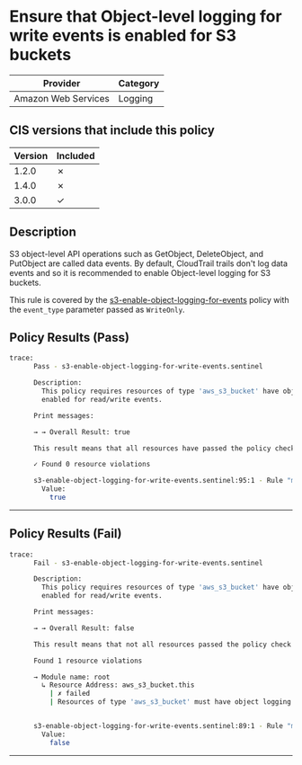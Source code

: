# Ensure that Object-level logging for write events is enabled for S3 buckets

| Provider            | Category     |
|---------------------|--------------|
| Amazon Web Services | Logging      |

## CIS versions that include this policy

| Version | Included |
|---------|----------|
| 1.2.0   | &cross;  |
| 1.4.0   | &cross;  |
| 3.0.0   | &check;  |

## Description

S3 object-level API operations such as GetObject, DeleteObject, and PutObject are called data events. By default, CloudTrail trails don't log data events and so it is recommended to enable Object-level logging for S3 buckets.

This rule is covered by the [s3-enable-object-logging-for-events](https://github.com/hashicorp/policy-library-cis-aws-s3-terraform/blob/main/policies/s3-enable-object-logging-for-events.sentinel) policy with the `event_type` parameter passed as `WriteOnly`.

## Policy Results (Pass)
```bash
trace:
      Pass - s3-enable-object-logging-for-write-events.sentinel

      Description:
        This policy requires resources of type 'aws_s3_bucket' have object logging
        enabled for read/write events.

      Print messages:

      → → Overall Result: true

      This result means that all resources have passed the policy check for the policy s3-enable-object-logging-for-events.

      ✓ Found 0 resource violations

      s3-enable-object-logging-for-write-events.sentinel:95:1 - Rule "main"
        Value:
          true
```

---

## Policy Results (Fail)
```bash
trace:
      Fail - s3-enable-object-logging-for-write-events.sentinel

      Description:
        This policy requires resources of type 'aws_s3_bucket' have object logging
        enabled for read/write events.

      Print messages:

      → → Overall Result: false

      This result means that not all resources passed the policy check and the protected behavior is not allowed for the policy s3-enable-object-logging-for-events.

      Found 1 resource violations

      → Module name: root
        ↳ Resource Address: aws_s3_bucket.this
          | ✗ failed
          | Resources of type 'aws_s3_bucket' must have object logging enabled for write events through cloudtrail resources. Refer to https://docs.aws.amazon.com/securityhub/latest/userguide/s3-controls.html#s3-22 for more details.


      s3-enable-object-logging-for-write-events.sentinel:89:1 - Rule "main"
        Value:
          false
```

---